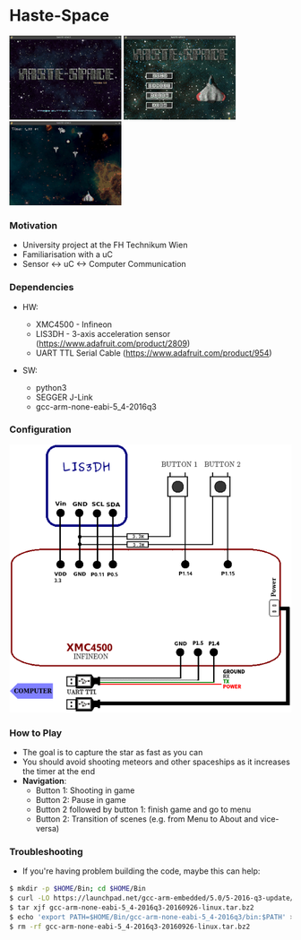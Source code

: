 # Haste-Space
![version_screen][version]
![menus_screen][menus]
![game_screen][game]

[version]: https://github.com/kthenrique/Haste-Space/blob/master/assets/version.gif "Version_Screen"
[menus]:   https://github.com/kthenrique/Haste-Space/blob/master/assets/menus.gif "Version_Screen"
[game]:    https://github.com/kthenrique/Haste-Space/blob/master/assets/game.gif "Version_Screen"

### Motivation
  - University project at the FH Technikum Wien
  - Familiarisation with a uC
  - Sensor <-> uC <-> Computer Communication

### Dependencies
  - HW:
    - XMC4500 - Infineon
    - LIS3DH - 3-axis acceleration sensor (https://www.adafruit.com/product/2809)
    - UART TTL Serial Cable (https://www.adafruit.com/product/954)

  - SW:
    - python3  
    - SEGGER J-Link
    - gcc-arm-none-eabi-5_4-2016q3  

### Configuration
![configuration][circuit]

[circuit]: https://github.com/kthenrique/Haste-Space/blob/master/xmc4500/doc/config.png "Config"

### How to Play
  - The goal is to capture the star as fast as you can
  - You should avoid shooting meteors and other spaceships as it increases the timer at the end
  - **Navigation**:
    - Button 1: Shooting in game
    - Button 2: Pause in game
    - Button 2 followed by button 1: finish game and go to menu
    - Button 2: Transition of scenes (e.g. from Menu to About and vice-versa)

### Troubleshooting
  - If you're having problem building the code, maybe this can help:
```bash
$ mkdir -p $HOME/Bin; cd $HOME/Bin  
$ curl -LO https://launchpad.net/gcc-arm-embedded/5.0/5-2016-q3-update/+download/gcc-arm-none-eabi-5_4-2016q3-20160926-linux.tar.bz2  
$ tar xjf gcc-arm-none-eabi-5_4-2016q3-20160926-linux.tar.bz2  
$ echo 'export PATH=$HOME/Bin/gcc-arm-none-eabi-5_4-2016q3/bin:$PATH' >> $HOME/.bashrc  
$ rm -rf gcc-arm-none-eabi-5_4-2016q3-20160926-linux.tar.bz2  
```
